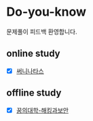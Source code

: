# Do-you-know
문제풀이 피드백 환영합니다.

## online study

- [x] [써니나타스](suninatas.md)

## offline study

- [x] [꿈의대학-해킹과보안](Dreamschool-hack-and-security.md)
